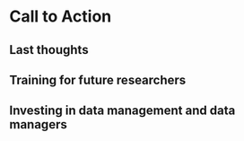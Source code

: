 # Call to Action

## Last thoughts

## Training for future researchers

## Investing in data management and data managers
